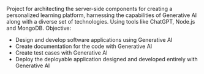 Project for architecting the server-side components for creating a personalized learning platform, harnessing the capabilities of Generative AI along with a diverse set of technologies.
Using tools like ChatGPT, Node.js and MongoDB.
Objective:
- Design and develop software applications using Generative AI
- Create documentation for the code with Generative AI
- Create test cases with Generative AI
- Deploy the deployable application designed and developed entirely with Generative AI
